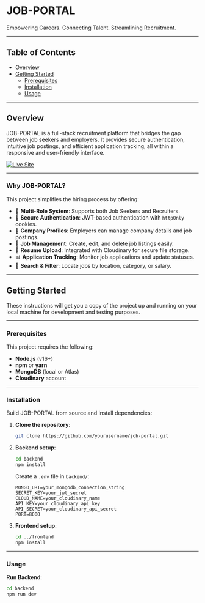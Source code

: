 # JOB-PORTAL

Empowering Careers. Connecting Talent. Streamlining Recruitment.

---

## Table of Contents

* [Overview](#overview)
* [Getting Started](#getting-started)
    * [Prerequisites](#prerequisites)
    * [Installation](#installation)
    * [Usage](#usage)

---

## Overview

JOB-PORTAL is a full-stack recruitment platform that bridges the gap between job seekers and employers. It provides secure authentication, intuitive job postings, and efficient application tracking, all within a responsive and user-friendly interface.

[![Live Site](https://img.shields.io/badge/Visit%20Site-Job%20Portal-blue?style=for-the-badge)](https://your-deployment-url.com)

---

### Why JOB-PORTAL?

This project simplifies the hiring process by offering:

* 👤 **Multi-Role System**: Supports both Job Seekers and Recruiters.  
* 🔐 **Secure Authentication**: JWT-based authentication with `httpOnly` cookies.  
* 🏢 **Company Profiles**: Employers can manage company details and job postings.  
* 💼 **Job Management**: Create, edit, and delete job listings easily.  
* 📄 **Resume Upload**: Integrated with Cloudinary for secure file storage.  
* 📊 **Application Tracking**: Monitor job applications and update statuses.  
* 🎯 **Search & Filter**: Locate jobs by location, category, or salary.

---

## Getting Started

These instructions will get you a copy of the project up and running on your local machine for development and testing purposes.

---

### Prerequisites

This project requires the following:

* **Node.js** (v16+)
* **npm** or **yarn**
* **MongoDB** (local or Atlas)
* **Cloudinary** account

---

### Installation

Build JOB-PORTAL from source and install dependencies:

1. **Clone the repository**:

    ```bash
    git clone https://github.com/yourusername/job-portal.git
    ```

2. **Backend setup**:

    ```bash
    cd backend
    npm install
    ```

    Create a `.env` file in `backend/`:

    ```env
    MONGO_URI=your_mongodb_connection_string
    SECRET_KEY=your_jwt_secret
    CLOUD_NAME=your_cloudinary_name
    API_KEY=your_cloudinary_api_key
    API_SECRET=your_cloudinary_api_secret
    PORT=8000
    ```

3. **Frontend setup**:

    ```bash
    cd ../frontend
    npm install
    ```

---

### Usage

**Run Backend**:

```bash
cd backend
npm run dev
